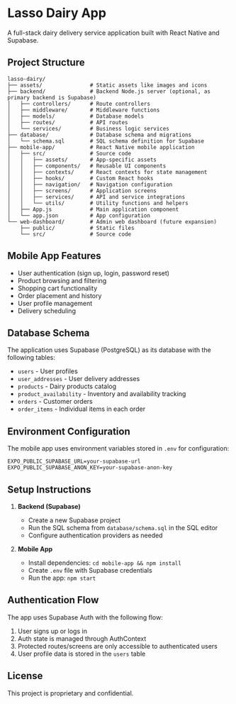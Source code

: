 # Lasso Dairy App

A full-stack dairy delivery service application built with React Native and Supabase.

## Project Structure

```text
lasso-dairy/
├── assets/               # Static assets like images and icons
├── backend/              # Backend Node.js server (optional, as primary backend is Supabase)
│   ├── controllers/      # Route controllers
│   ├── middleware/       # Middleware functions
│   ├── models/           # Database models
│   ├── routes/           # API routes
│   └── services/         # Business logic services
├── database/             # Database schema and migrations
│   └── schema.sql        # SQL schema definition for Supabase
├── mobile-app/           # React Native mobile application
│   ├── src/              # Source code
│   │   ├── assets/       # App-specific assets
│   │   ├── components/   # Reusable UI components
│   │   ├── contexts/     # React contexts for state management
│   │   ├── hooks/        # Custom React hooks
│   │   ├── navigation/   # Navigation configuration
│   │   ├── screens/      # Application screens
│   │   ├── services/     # API and service integrations
│   │   └── utils/        # Utility functions and helpers
│   ├── App.js            # Main application component
│   └── app.json          # App configuration
└── web-dashboard/        # Admin web dashboard (future expansion)
    ├── public/           # Static files
    └── src/              # Source code
```

## Mobile App Features

- User authentication (sign up, login, password reset)
- Product browsing and filtering
- Shopping cart functionality
- Order placement and history
- User profile management
- Delivery scheduling

## Database Schema

The application uses Supabase (PostgreSQL) as its database with the following tables:

- `users` - User profiles
- `user_addresses` - User delivery addresses
- `products` - Dairy products catalog
- `product_availability` - Inventory and availability tracking
- `orders` - Customer orders
- `order_items` - Individual items in each order

## Environment Configuration

The mobile app uses environment variables stored in `.env` for configuration:

```env
EXPO_PUBLIC_SUPABASE_URL=your-supabase-url
EXPO_PUBLIC_SUPABASE_ANON_KEY=your-supabase-anon-key
```

## Setup Instructions

1. **Backend (Supabase)**
   - Create a new Supabase project
   - Run the SQL schema from `database/schema.sql` in the SQL editor
   - Configure authentication providers as needed

2. **Mobile App**
   - Install dependencies: `cd mobile-app && npm install`
   - Create `.env` file with Supabase credentials
   - Run the app: `npm start`

## Authentication Flow

The app uses Supabase Auth with the following flow:

1. User signs up or logs in
2. Auth state is managed through AuthContext
3. Protected routes/screens are only accessible to authenticated users
4. User profile data is stored in the `users` table

## License

This project is proprietary and confidential.
